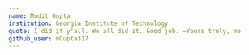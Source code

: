 ```yaml
---
name: Mudit Gupta
institution: Georgia Institute of Technology
quote: I did it y'all. We all did it. Good job. ~Yours truly, me
github_user: mGupta317
---
```

